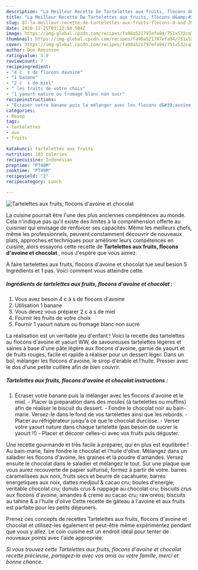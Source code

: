 ```yaml
---
description: "La Meilleur Recette De Tartelettes aux fruits, flocons d&amp;#39;avoine et chocolat"
title: "La Meilleur Recette De Tartelettes aux fruits, flocons d&amp;#39;avoine et chocolat"
slug: 87-la-meilleur-recette-de-tartelettes-aux-fruits-flocons-d-and-39-avoine-et-chocolat
date: 2020-11-25T03:22:58.504Z
image: https://img-global.cpcdn.com/recipes/fa98a521797efa94/751x532cq70/tartelettes-aux-fruits-flocons-davoine-et-chocolat-photo-principale-de-la-recette.jpg
thumbnail: https://img-global.cpcdn.com/recipes/fa98a521797efa94/751x532cq70/tartelettes-aux-fruits-flocons-davoine-et-chocolat-photo-principale-de-la-recette.jpg
cover: https://img-global.cpcdn.com/recipes/fa98a521797efa94/751x532cq70/tartelettes-aux-fruits-flocons-davoine-et-chocolat-photo-principale-de-la-recette.jpg
author: Don Robinson
ratingvalue: 3.9
reviewcount: 7
recipeingredient:
- "4 c  s de flocons davoine"
- "1 banane"
- "2 c  s de miel"
- " les fruits de votre choix"
- "1 yaourt nature ou fromage blanc non sucr"
recipeinstructions:
- "Écraser votre banane puis la mélanger avec les flocons d&#39;avoine et le miel. Placer la préparation dans des moules (à tartelettes ou muffins) afin de réaliser le biscuit du dessert. Fondre le chocolat noir au bain-marie. Versez-le dans le fond de vos tartelettes ainsi que les rebords. Placer au réfrigérateur jusqu&#39;a ce que le chocolat durcisse. Verser votre yaourt nature dans chaque tartelette (pas besoin de sucrer le yaourt !!) Placer et décorer celles-ci avec vos fruits puis déguster."
categories:
- Resep
tags:
- tartelettes
- aux
- fruits

katakunci: tartelettes aux fruits 
nutrition: 103 calories
recipecuisine: Indonesian
preptime: "PT40M"
cooktime: "PT49M"
recipeyield: "2"
recipecategory: Lunch

---
```



![Tartelettes aux fruits, flocons d&#39;avoine et chocolat](https://img-global.cpcdn.com/recipes/fa98a521797efa94/751x532cq70/tartelettes-aux-fruits-flocons-davoine-et-chocolat-photo-principale-de-la-recette.jpg)

La cuisine pourrait être l'une des plus anciennes compétences au monde. Cela n'indique pas qu'il existe des limites à la compréhension offerte au cuisinier qui envisage de renforcer ses capacités. Même les meilleurs chefs, même les professionnels, peuvent constamment découvrir de nouveaux plats, approches et techniques pour améliorer leurs compétences en cuisine, alors essayons cette recette de <strong> Tartelettes aux fruits, flocons d&#39;avoine et chocolat </strong>, nous J'espère que vous aimez.

<!--inarticleads1-->

À faire tartelettes aux fruits, flocons d&#39;avoine et chocolat tue seul besion 5 Ingrédients et 1 pas. Voici comment vous atteindre cette.

##### Ingrédients de tartelettes aux fruits, flocons d&#39;avoine et chocolat :

1. Vous avez besoin 4 c à s de flocons d&#39;avoine
1. Utilisation 1 banane
1. Vous devez vous préparer 2 c à s de miel
1. Fournir  les fruits de votre choix
1. Fournir 1 yaourt nature ou fromage blanc non sucré


La réalisation est un veritable jeu d&#39;enfant ! Voici la recette des tartelettes au flocons d&#39;avoine et yaourt WW, de savoureuses tartelettes légères et saines à base d&#39;une pâte légère aux flocons d&#39;avoine, garnie de yaourt et de fruits rouges, facile et rapide à réaliser pour un dessert léger. Dans un bol, mélanger les flocons d&#39;avoine, le sirop d&#39;érable et l&#39;huile. Presser avec le dos d&#39;une petite cuillère afin de bien couvrir. 

<!--inarticleads2-->

##### Tartelettes aux fruits, flocons d&#39;avoine et chocolat instructions :

1. Écraser votre banane puis la mélanger avec les flocons d&#39;avoine et le miel. - Placer la préparation dans des moules (à tartelettes ou muffins) afin de réaliser le biscuit du dessert. - Fondre le chocolat noir au bain-marie. Versez-le dans le fond de vos tartelettes ainsi que les rebords. - Placer au réfrigérateur jusqu&#39;a ce que le chocolat durcisse. - Verser votre yaourt nature dans chaque tartelette (pas besoin de sucrer le yaourt !!) - Placer et décorer celles-ci avec vos fruits puis déguster.


Une recette gourmande et très facile à préparer, qui en plus est équilibrée ! Au bain-marie, faire fondre le chocolat et l&#39;huile d&#39;olive. Mélangez dans un saladier les flocons d&#39;avoine, les graines et la poudre d&#39;amandes. Versez ensuite le chocolat dans le saladier et mélangez le tout. Sur une plaque que vous aurez recouverte de papier sulfurisé, formez à partir de votre. barres caramelisees aux noix, fruits secs et beurre de cacahuete; barres energetiques aux noix, dattes medjoul &amp; cacao cru; boules d&#39;energie; veritable chocolat cru; donuts crus &amp; nappage au chocolat cru; biscuits crus aux flocons d&#39;avoine, amandes &amp; creme au cacao cru; raw oreos; biscuits au tahine &amp; a l&#39;huile d&#39;olive Cette recette de gâteau à l&#39;avoine et aux fruits est parfaite pour les petits déjeuners. 

<!--inarticleads1-->

<p>
Prenez ces concepts de recettes Tartelettes aux fruits, flocons d&#39;avoine et chocolat et utilisez-les également et peut-être même expérimentez pendant que vous y allez. Le coin cuisine est un endroit idéal pour tenter de nouveaux points avec l'aide appropriée.
</p>

<p>
<i>Si vous trouvez cette Tartelettes aux fruits, flocons d&#39;avoine et chocolat recette précieuse, partagez-la avec vos amis ou votre famille, merci et bonne chance.</i>
</p>
